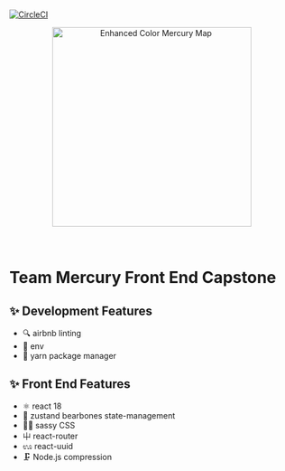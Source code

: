 <br />

[![CircleCI](https://circleci.com/gh/Team-1-Mercury/cosmic-closet/tree/main.svg?style=svg)](https://circleci.com/gh/Team-1-Mercury/cosmic-closet/tree/main)

<div align="center">
<a href="http://3.91.19.158:3000/66645">
  <img
    width="353"
    alt="Enhanced Color Mercury Map"
    src="https://solarsystem.nasa.gov/system/resources/detail_files/531_PIA17386.jpg"
  />
</a>
</div>
<br />
<br />

# Team Mercury Front End Capstone

## ✨ Development Features
- 🔍 airbnb linting
- 💾 env
- 🧶 yarn package manager

## ✨ Front End Features
- ⚛️ react 18
- 🧸 zustand bearbones state-management
- 💁‍♀️ sassy CSS
- ⼬ react-router
- ಊ react-uuid
- 🗜 Node.js compression
